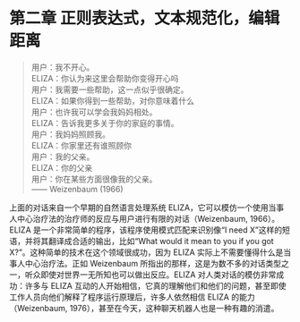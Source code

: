 # 第二章 正则表达式，文本规范化，编辑距离

> 用户：我不开心。  
> ELIZA：你认为来这里会帮助你变得开心吗  
> 用户：我需要一些帮助，这一点似乎很确定。  
> ELIZA：如果你得到一些帮助，对你意味着什么  
> 用户：也许我可以学会我妈妈相处。  
> ELIZA：告诉我更多关于你的家庭的事情。  
> 用户：我妈妈照顾我。  
> ELIZA：你家里还有谁照顾你  
> 用户：我的父亲。  
> ELIZA：你的父亲  
> 用户：你在某些方面很像我的父亲。  
> —— Weizenbaum (1966)

上面的对话来自一个早期的自然语言处理系统 ELIZA，它可以模仿一个使用当事人中心治疗法的治疗师的反应与用户进行有限的对话（Weizenbaum, 1966）。ELIZA 是一个非常简单的程序，该程序使用模式匹配来识别像“I need X”这样的短语，并将其翻译成合适的输出，比如“What would it mean to you if you got X?”。这种简单的技术在这个领域很成功，因为 ELIZA 实际上不需要懂得什么是当事人中心治疗法。正如 Weizenbaum 所指出的那样，这是为数不多的对话类型之一，听众即使对世界一无所知也可以做出反应。ELIZA 对人类对话的模仿非常成功：许多与 ELIZA 互动的人开始相信，它真的理解他们和他们的问题，甚至即使工作人员向他们解释了程序运行原理后，许多人依然相信 ELIZA 的能力（Weizenbaum, 1976），甚至在今天，这种聊天机器人也是一种有趣的消遣。
